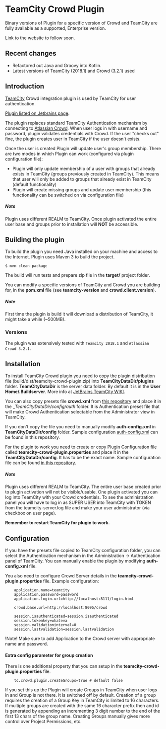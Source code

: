 TeamCity Crowd Plugin
=================================
Binary versions of Plugin for a specific version of Crowd and TeamCity are fully available as a supported, Enterprise version. 

Link to the website to follow soon. 

Recent changes
--------------


* Refactored out Java and Groovy into Kotlin.
* Latest versions of TeamCity (2018.1) and Crowd (3.2.1) used


Introduction
-------------

[TeamCity](http://www.jetbrains.com/teamcity/) Crowd integration plugin is used by TeamCity for user authentication.

[Plugin listed on Jetbrains page](https://plugins.jetbrains.com/plugin/9086-crowd-authentication).

The plugin replaces standard TeamCity Authentication mechanism by connecting to [Atlassian Crowd](https://www.atlassian.com/software/crowd/overview).
When user logs in with username and password, plugin validates credentials with Crowd. If the user "checks out" fine, the plugin creates user in TeamCity if the user doesn't exists.

Once the user is created Plugin will update user's group membership.
There are two modes in which Plugin can work (configured via plugin configuration file):
  - Plugin will only update membership of a user with groups that already exists in TeamCity (groups previously created in TeamCity). This means that user will only be added to groups that already exist in TeamCity (default functionality)
  - Plugin will create missing groups and update user membership (this functionality can be switched on via configuration file)

##### Note
Plugin uses different REALM to TeamCity. Once plugin activated the entire user base and groups prior to installation will __NOT__ be accessible.

Building the plugin
-------------------

To build the plugin you need Java installed on your machine and access to the Internet.
Plugin uses Maven 3 to build the project.

    $ mvn clean package

The build will run tests and prepare zip file in the __target/__ project folder.

You can modify a specific versions of TeamCity and Crowd you are building for, in the __pom.xml__ file (see __teamcity-version__ and __crowd.client.version__).

##### Note
First time the plugin is build it will download a distribution of TeamCity, it might take a while (~500MB).

### Versions

The plugin was extensively tested with `Teamcity 2018.1` and `Atlassian Crowd 3.2.1`. 

Installation
------------

To install TeamCity Crowd plugin you need to copy the plugin distribution file (build/dist/teamcity-crowd-plugin.zip) into __TeamCityDataDir/plugins__ folder.
__TeamCityDataDir__ is the server data folder. By default it is in the __User Home/.Buildserver__. More info at [JetBrains TeamCity WIKI](https://confluence.jetbrains.com/display/TCD18/TeamCity+Data+Directory).

You can also copy presets file __crowd.xml__ from [this repository](https://raw2.github.com/greggigon/TeamCity-Crowd-Plugin/master/crowd.xml) and place it in the __TeamCityDataDir/config/_auth__ folder.
It is Authentication preset file that will make Crowd Authentication selectable from the Administrator view in TeamCity.

If you don't copy the file you need to manually modify __auth-config.xml__ in  __TeamCityDataDir/config__  folder.
Sample configuration [auth-config.xml](https://raw2.github.com/greggigon/TeamCity-Crowd-Plugin/master/auth-config.xml) can be found in this repository.

For the plugin to work you need to create or copy Plugin Configuration file called __teamcity-crowd-plugin.properties__ and place it in the __TeamCityDataDir/config__. It has to be the exact name.
Sample configuration file can be found [in this repository](https://raw2.github.com/greggigon/TeamCity-Crowd-Plugin/master/teamcity-crowd-plugin.properties).

##### Note
Plugin uses different REALM to TeamCity. The entire user base created prior to plugin activation will not be visible/usable.
One plugin activated you can log into TeamCity with your Crowd credentials. To see the administration panel you will have to log in as SUPER USER into TeamCity with TOKEN from the teamcity-server.log file and make your user administrator (via checkbox on user page).

__Remember to restart TeamCity for plugin to work.__

Configuration
-------------

If you have the presets file copied to TeamCity configuration folder, you can select the Authentication mechanism in the Administration -> Authentication panel of TeamCity.
You can manually enable the plugin by modifying __auth-config.xml__ file.

You also need to configure Crowd Server details in the __teamcity-crowd-plugin.properties__ file. Example configuration:

```
    application.name=teamcity
    application.password=password
    application.login.url=http://localhost:8111/login.html

    crowd.base.url=http://localhost:8095/crowd

    session.isauthenticated=session.isauthenticated
    session.tokenkey=whateva
    session.validationinterval=0
    session.lastvalidation=session.lastvalidation
```

!Note!
Make sure to add Application to the Crowd server with appropriate name and password.

#### Extra config parameter for group creation

There is one additional property that you can setup in the __teamcity-crowd-plugin.properties__ file.

```
    tc.crowd.plugin.createGroups=true # default false
```

If you set this up the Plugin will create Groups in TeamCity when user logs in and Group is not there.
It is switched off by default. Creation of a group requires the creation of a Group Key in TeamCity is limited to 16 characters. If multiple groups are created with the same 16 character prefix then and id is generated by appending an incrementing 3 digit number to the end of the first 13 chars of the group name.
Creating Groups manually gives more control over Project Permissions, etc.